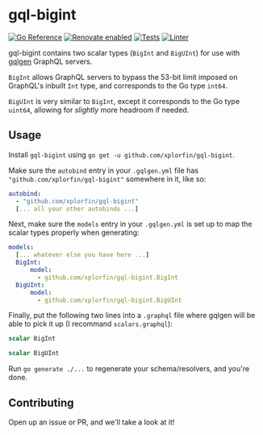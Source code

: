 # gql-bigint

[![Go Reference](https://pkg.go.dev/badge/github.com/xplorfin/gql-bigint.svg)](https://pkg.go.dev/github.com/xplorfin/gql-bigint)
[![Renovate enabled](https://img.shields.io/badge/renovate-enabled-brightgreen.svg)](https://app.renovatebot.com/dashboard#github/xplorfin/gql-bigint)
[![Tests](https://github.com/xplorfin/gql-bigint/actions/workflows/test.yml/badge.svg)](https://github.com/xplorfin/gql-bigint/actions/workflows/test.yml)
[![Linter](https://github.com/xplorfin/gql-bigint/actions/workflows/lint.yml/badge.svg)](https://github.com/xplorfin/gql-bigint/actions/workflows/lint.yml)

gql-bigint contains two scalar types (`BigInt` and `BigUInt`) for use with [gqlgen](https://github.com/99designs/gqlgen) GraphQL servers.

`BigInt` allows GraphQL servers to bypass the 53-bit limit imposed on GraphQL's inbuilt `Int` type, and corresponds to the 
Go type `int64`.

`BigUInt` is very similar to `BigInt`, except it corresponds to the Go type `uint64`, allowing for _slightly_ more headroom
if needed. 

## Usage

Install `gql-bigint` using `go get -u github.com/xplorfin/gql-bigint`.

Make sure the `autobind` entry in your `.gqlgen.yml` file has `"github.com/xplorfin/gql-bigint"` somewhere in it,
like so:

```yaml
autobind:
  - "github.com/xplorfin/gql-bigint"
  [... all your other autobinds ...]
```

Next, make sure the `models` entry in your `.gqlgen.yml` is set up to map the scalar types properly when generating:

```yaml
models:
  [... whatever else you have here ...]
  BigInt:
      model:
        - github.com/xplorfin/gql-bigint.BigInt
  BigUInt:
      model:
        - github.com/xplorfin/gql-bigint.BigUInt
```

Finally, put the following two lines into a `.graphql` file where gqlgen will be able to pick it up (I recommand `scalars.graphql`):

```graphql
scalar BigInt

scalar BigUInt
```

Run `go generate ./...` to regenerate your schema/resolvers, and you're done. 

## Contributing

Open up an issue or PR, and we'll take a look at it!